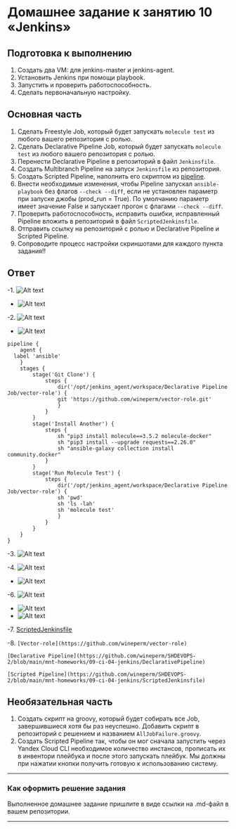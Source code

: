 # Домашнее задание к занятию 10 «Jenkins»

## Подготовка к выполнению

1. Создать два VM: для jenkins-master и jenkins-agent.
2. Установить Jenkins при помощи playbook.
3. Запустить и проверить работоспособность.
4. Сделать первоначальную настройку.

## Основная часть

1. Сделать Freestyle Job, который будет запускать `molecule test` из любого вашего репозитория с ролью.
2. Сделать Declarative Pipeline Job, который будет запускать `molecule test` из любого вашего репозитория с ролью.
3. Перенести Declarative Pipeline в репозиторий в файл `Jenkinsfile`.
4. Создать Multibranch Pipeline на запуск `Jenkinsfile` из репозитория.
5. Создать Scripted Pipeline, наполнить его скриптом из [pipeline](./pipeline).
6. Внести необходимые изменения, чтобы Pipeline запускал `ansible-playbook` без флагов `--check --diff`, если не установлен параметр при запуске джобы (prod_run = True). По умолчанию параметр имеет значение False и запускает прогон с флагами `--check --diff`.
7. Проверить работоспособность, исправить ошибки, исправленный Pipeline вложить в репозиторий в файл `ScriptedJenkinsfile`.
8. Отправить ссылку на репозиторий с ролью и Declarative Pipeline и Scripted Pipeline.
9. Сопроводите процесс настройки скриншотами для каждого пункта задания!!

## Ответ

-1. ![Alt text](https://github.com/wineperm/SHDEVOPS-2/assets/15356046/8ef78784-90e8-4c29-bd3c-2ef13f3a9fb0)

- ![Alt text](https://github.com/wineperm/SHDEVOPS-2/assets/15356046/75272786-af61-4267-9cf6-b17881a51923)

-2. ![Alt text](https://github.com/wineperm/SHDEVOPS-2/assets/15356046/a9263c0f-df9d-41a9-96c7-cebbf3e9301c)

- ![Alt text](https://github.com/wineperm/SHDEVOPS-2/assets/15356046/63987598-6144-4e0d-b7b9-e1d489b1b493)

```
pipeline {
    agent {
  label 'ansible'
    }
    stages {
        stage('Git Clone') {
            steps {
                dir('/opt/jenkins_agent/workspace/Declarative Pipeline Job/vector-role') {
                git 'https://github.com/wineperm/vector-role.git'
                }
            }
        }
        stage('Install Another') {
            steps {
                sh "pip3 install molecule==3.5.2 molecule-docker"
                sh "pip3 install --upgrade requests==2.26.0"
                sh "ansible-galaxy collection install community.docker"
            }
        }
        stage('Run Molecule Test') {
            steps {
                dir('/opt/jenkins_agent/workspace/Declarative Pipeline Job/vector-role') {
                sh 'pwd'
                sh 'ls -lah'
                sh 'molecule test'
                }
            }
        }
    }
}
```

-3. ![Alt text](https://github.com/wineperm/SHDEVOPS-2/assets/15356046/f2e55bad-fc8c-4322-b050-dfbf998ebc3d)

-4. ![Alt text](https://github.com/wineperm/SHDEVOPS-2/assets/15356046/ad305f4c-a0fc-42dc-acde-f4609c8dacac)

- ![Alt text](https://github.com/wineperm/SHDEVOPS-2/assets/15356046/f5ae3b67-7247-4811-ab8a-a09c68742050)

-6. ![Alt text](https://github.com/wineperm/SHDEVOPS-2/assets/15356046/fa1d6f18-749c-439e-a12f-247b54ba6e25)

- ![Alt text](https://github.com/wineperm/SHDEVOPS-2/assets/15356046/7510ad70-c428-4239-a842-9de845622236)
- ![Alt text](https://github.com/wineperm/SHDEVOPS-2/assets/15356046/cf370b52-3123-45b5-8aa0-30cbc013ef3c)

-7. [ScriptedJenkinsfile](mnt-homeworks/09-ci-04-jenkins/ScriptedJenkinsfile)

-8. `[Vector-role](https://github.com/wineperm/vector-role)`

`[Declarative Pipeline](https://github.com/wineperm/SHDEVOPS-2/blob/main/mnt-homeworks/09-ci-04-jenkins/DeclarativePipeline)`

`[Scripted Pipeline](https://github.com/wineperm/SHDEVOPS-2/blob/main/mnt-homeworks/09-ci-04-jenkins/ScriptedJenkinsfile)`

## Необязательная часть

1. Создать скрипт на groovy, который будет собирать все Job, завершившиеся хотя бы раз неуспешно. Добавить скрипт в репозиторий с решением и названием `AllJobFailure.groovy`.
2. Создать Scripted Pipeline так, чтобы он мог сначала запустить через Yandex Cloud CLI необходимое количество инстансов, прописать их в инвентори плейбука и после этого запускать плейбук. Мы должны при нажатии кнопки получить готовую к использованию систему.

---

### Как оформить решение задания

Выполненное домашнее задание пришлите в виде ссылки на .md-файл в вашем репозитории.

---
